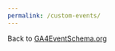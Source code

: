 ```yaml
---
permalink: /custom-events/
---
```



<script src="//ajax.googleapis.com/ajax/libs/jquery/2.1.1/jquery.min.js"></script>
<script type="text/javascript">
  var spData = null;
  function doData(json) {
      spData = json.feed.entry;
  }
  
  function drawCell(tr, val) {
      var td = $("<td/>");
      tr.append(td);
      td.append(val);
      return td;
  }
  function drawRow(table, rowData) {
	  if (rowData == null) return null;
	  if (rowData.length == 0) return null;
	  var tr = $("<tr/>");
	  table.append(tr);
	  for(var c=0; c<rowData.length; c++) {
		  drawCell(tr, rowData[c]);
	  }
	  return tr;
  }
  
  function drawTable(parent) {
	  var table = $("<table/>");
	  parent.append(table);
	  return table;
  }
  
  function readData(parent) {
      var data = spData;
      var table = drawTable(parent);
      var rowData = [];
      
      for(var r=0; r<data.length; r++) {
          var cell = data[r]["gs$cell"];
          var val = cell["$t"];
          if (cell.col == 1) {
              drawRow(table, rowData);
              rowData = [];
          }
          rowData.push(val);
      }
      drawRow(table, rowData);
  }
  $(document).ready(function(){
      readData($("#data"));
  });
</script> 


<script src="https://spreadsheets.google.com/feeds/cells/1ekAwEi_jgztQRYzkZ8y5mCPlt0e139fHvQxdpdQfSZU/2/public/values?alt=json-in-script&callback=doData"></script>

Back to <a href="https://ga4eventschema.org/">GA4EventSchema.org</a>

<div id="data"/>




